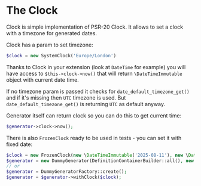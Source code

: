 # The Clock

Clock is simple implementation of PSR-20 Clock. It allows to set a clock with a timezone for generated dates.

Clock has a param to set timezone:
```php
$clock = new SystemClock('Europe/London')
```

Thanks to Clock in your extension (look at `DateTime` for example) you will have access to `$this->clock->now()` that will return `\DateTimeImmutable` object with current date time.

If no timezone param is passed it checks for `date_default_timezone_get()` and if it's missing then `UTC` timezone is used. But `date_default_timezone_get()` is returning `UTC` as default anyway.

Generator itself can return clock so you can do this to get current time:
```php
$generator->clock->now();
```

There is also `FrozenClock` ready to be used in tests - you can set it with fixed date:

```php
$clock = new FrozenClock(new \DateTimeImmutable('2025-08-11'), new \DateTimeZone('UTC'));
$generator = new DummyGenerator(DefinitionContainerBuilder::all(), new SimpleStragegy(), $clock)
// or
$generator = DummyGeneratorFactory::create();
$generator = $generator->withClock($clock);

```
